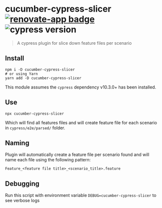 # cucumber-cypress-slicer [![renovate-app badge][renovate-badge]][renovate-app] ![cypress version](https://img.shields.io/badge/cypress-10.3.1-brightgreen)

> A cypress plugin for slice down feature files per scenario 

## Install

```shell
npm i -D cucumber-cypress-slicer
# or using Yarn
yarn add -D cucumber-cypress-slicer
```

This module assumes the `cypress` dependency v10.3.0+ has been installed.

## Use

```shell
npx cucumber-cypress-slicer
```
Which will find all features files and will create feature file for each scenario in `cypress/e2e/parsed/` folder.

## Naming 

Plugin will automatically create a feature file per scenario found and will name each file using the following pattern: 

```shell
Feature_<feature file title>_<scenario_title>.feature 
```
## Debugging

Run this script with environment variable `DEBUG=cucumber-cypress-slicer` to see verbose logs


[renovate-badge]: https://img.shields.io/badge/renovate-app-blue.svg
[renovate-app]: https://renovateapp.com/